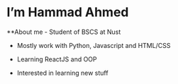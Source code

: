 <h1 align="centre"> I’m Hammad Ahmed </h1>
**About me
- Student of BSCS at Nust

- Mostly work with Python, Javascript and HTML/CSS

- Learning ReactJS and OOP

- Interested in learning new stuff

<!---
hammad-ahmed-01/hammad-ahmed-01 is a ✨ special ✨ repository because its `README.md` (this file) appears on your GitHub profile.
You can click the Preview link to take a look at your changes.
--->
